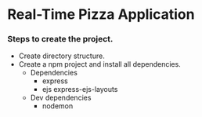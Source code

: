 # Real-Time Pizza Application

### Steps to create the project.
- Create directory structure.
- Create a npm project and install all dependencies.
    - Dependencies
        - express
        - ejs express-ejs-layouts
    - Dev dependencies
        - nodemon